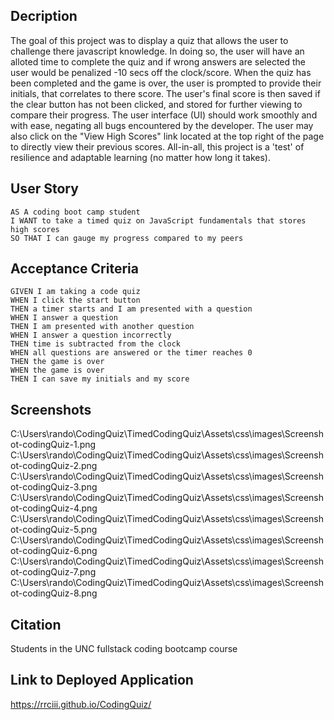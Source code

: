 ## Decription 

The goal of this project was to display a quiz that allows the user to challenge there javascript knowledge. In doing so, the user will have an alloted time to complete the quiz and if wrong answers are selected the user would be penalized -10 secs off the clock/score. When the quiz has been completed and the game is over, the user is prompted to provide their initials, that correlates to there score. The user's final score is then saved if the clear button has not been clicked, and stored for further viewing to compare their progress. The user interface (UI) should work smoothly and with ease, negating all bugs encountered by the developer. The user may also click on the "View High Scores" link located at the top right of the page to directly view their previous scores. All-in-all, this project is a 'test' of resilience and adaptable learning (no matter how long it takes).  


## User Story

```
AS A coding boot camp student
I WANT to take a timed quiz on JavaScript fundamentals that stores high scores
SO THAT I can gauge my progress compared to my peers
```

## Acceptance Criteria

```
GIVEN I am taking a code quiz
WHEN I click the start button
THEN a timer starts and I am presented with a question
WHEN I answer a question
THEN I am presented with another question
WHEN I answer a question incorrectly
THEN time is subtracted from the clock
WHEN all questions are answered or the timer reaches 0
THEN the game is over
WHEN the game is over
THEN I can save my initials and my score
```


## Screenshots
C:\Users\rando\CodingQuiz\TimedCodingQuiz\Assets\css\images\Screenshot-codingQuiz-1.png
C:\Users\rando\CodingQuiz\TimedCodingQuiz\Assets\css\images\Screenshot-codingQuiz-2.png
C:\Users\rando\CodingQuiz\TimedCodingQuiz\Assets\css\images\Screenshot-codingQuiz-3.png
C:\Users\rando\CodingQuiz\TimedCodingQuiz\Assets\css\images\Screenshot-codingQuiz-4.png
C:\Users\rando\CodingQuiz\TimedCodingQuiz\Assets\css\images\Screenshot-codingQuiz-5.png
C:\Users\rando\CodingQuiz\TimedCodingQuiz\Assets\css\images\Screenshot-codingQuiz-6.png
C:\Users\rando\CodingQuiz\TimedCodingQuiz\Assets\css\images\Screenshot-codingQuiz-7.png
C:\Users\rando\CodingQuiz\TimedCodingQuiz\Assets\css\images\Screenshot-codingQuiz-8.png

## Citation
Students in the UNC fullstack coding bootcamp course  

## Link to Deployed Application
https://rrciii.github.io/CodingQuiz/








